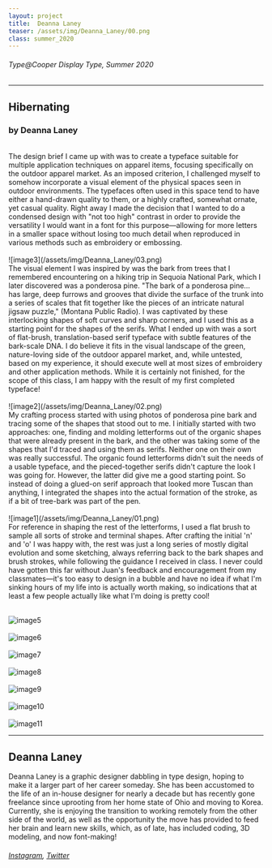 ```yaml
---
layout: project
title:  Deanna Laney
teaser: /assets/img/Deanna_Laney/00.png
class: summer_2020
---
```

###### Type@Cooper Display Type, Summer 2020 ######
---
## Hibernating ##
### by Deanna Laney ###
<br>
The design brief I came up with was to create a typeface suitable for multiple application techniques on apparel items, focusing specifically on the outdoor apparel market. As an imposed criterion, I challenged myself to somehow incorporate a visual element of the physical spaces seen in outdoor environments. The typefaces often used in this space tend to have either a hand-drawn quality to them, or a highly crafted, somewhat ornate, yet casual quality. Right away I made the decision that I wanted to do a condensed design with "not too high" contrast in order to provide the versatility I would want in a font for this purpose—allowing for more letters in a smaller space without losing too much detail when reproduced in various methods such as embroidery or embossing.
<br><br>
![image3](/assets/img/Deanna_Laney/03.png)
<br>
The visual element I was inspired by was the bark from trees that I remembered encountering on a hiking trip in Sequoia National Park, which I later discovered was a ponderosa pine. "The bark of a ponderosa pine… has large, deep furrows and grooves that divide the surface of the trunk into a series of scales that fit together like the pieces of an intricate natural jigsaw puzzle," (Montana Public Radio). I was captivated by these interlocking shapes of soft curves and sharp corners, and I used this as a starting point for the shapes of the serifs. What I ended up with was a sort of flat-brush, translation-based serif typeface with subtle features of the bark-scale DNA. I do believe it fits in the visual landscape of the green, nature-loving side of the outdoor apparel market, and, while untested, based on my experience, it should execute well at most sizes of embroidery and other application methods. While it is certainly not finished, for the scope of this class, I am happy with the result of my first completed typeface!
<br><br>
![image2](/assets/img/Deanna_Laney/02.png)
<br>
My crafting process started with using photos of ponderosa pine bark and tracing some of the shapes that stood out to me. I initially started with two approaches: one, finding and molding letterforms out of the organic shapes that were already present in the bark, and the other was taking some of the shapes that I'd traced and using them as serifs. Neither one on their own was really successful. The organic found letterforms didn't suit the needs of a usable typeface, and the pieced-together serifs didn't capture the look I was going for. However, the latter did give me a good starting point. So instead of doing a glued-on serif approach that looked more Tuscan than anything, I integrated the shapes into the actual formation of the stroke, as if a bit of tree-bark was part of the pen.
<br><br>
![image1](/assets/img/Deanna_Laney/01.png)
<br>
For reference in shaping the rest of the letterforms, I used a flat brush to sample all sorts of stroke and terminal shapes. After crafting the initial 'n' and 'o' I was happy with, the rest was just a long series of mostly digital evolution and some sketching, always referring back to the bark shapes and brush strokes, while following the guidance I received in class. I never could have gotten this far without Juan's feedback and encouragement from my classmates—it's too easy to design in a bubble and have no idea if what I'm sinking hours of my life into is actually worth making, so indications that at least a few people actually like what I'm doing is pretty cool!
<br><br>

![image5](/assets/img/Deanna_Laney/04.png)
<br><br>
![image6](/assets/img/Deanna_Laney/05.png)
<br><br>
![image7](/assets/img/Deanna_Laney/06.png)
<br><br>
![image8](/assets/img/Deanna_Laney/07.png)
<br><br>
![image9](/assets/img/Deanna_Laney/08.png)
<br><br>
![image10](/assets/img/Deanna_Laney/09.png)
<br><br>
![image11](/assets/img/Deanna_Laney/10.png)

---
## Deanna Laney ##
Deanna Laney is a graphic designer dabbling in type design, hoping to make it a larger part of her career someday. She has been accustomed to the life of an in-house designer for nearly a decade but has recently gone freelance since uprooting from her home state of Ohio and moving to Korea. Currently, she is enjoying the transition to working remotely from the other side of the world, as well as the opportunity the move has provided to feed her brain and learn new skills, which, as of late, has included coding, 3D modeling, and now font-making!
<br>
###### [Instagram](https://www.instagram.com/dfl_working/), [Twitter](https://twitter.com/dfl_working) ######

